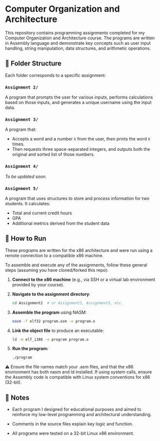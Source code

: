 # Computer Organization and Architecture

This repository contains programming assignments completed for my Computer Organization and Architecture course. The programs are written in Assembly language and demonstrate key concepts such as user input handling, string manipulation, data structures, and arithmetic operations.


## 📂 Folder Structure

Each folder corresponds to a specific assignment:

### `Assignment 2/`
A program that prompts the user for various inputs, performs calculations based on those inputs, and generates a unique username using the input data.

### `Assignment 3/`
A program that:
- Accepts a word and a number `X` from the user, then prints the word `X` times.
- Then requests three space-separated integers, and outputs both the original and sorted list of those numbers.

### `Assignment 4/`
*To be updated soon.*

### `Assignment 5/`
A program that uses structures to store and process information for two students. It calculates:
- Total and current credit hours
- GPA
- Additional metrics derived from the student data

## 🚀 How to Run

These programs are written for the x86 architecture and were run using a remote connection to a compatible x86 machine.

To assemble and execute any of the assignments, follow these general steps (assuming you have cloned/forked this repo):

1. **Connect to the x86 machine** (e.g., via SSH or a virtual lab environment provided by your course).

2. **Navigate to the assignment directory**:
   ```bash
   cd Assignment2  # or Assignment3, Assignment5, etc.
3. **Assemble the program** using NASM:
    ```bash
    nasm -f elf32 program.asm -o program.o
4. **Link the object file** to produce an executable:
    ```bash
    ld -m elf_i386 -o program program.o
5. **Run the program:**
    ```bash
    ./program

⚠️ Ensure the file names match your .asm files, and that the x86 environment has both nasm and ld installed. If using system calls, ensure the Assembly code is compatible with Linux system conventions for x86 (32-bit).

## 📝 Notes

- Each program I designed for educational purposes and aimed to reinforce my low-level programming and architectural understanding.

- Comments in the source files explain key logic and function.

- All programs were tested on a 32-bit Linux x86 environment.

